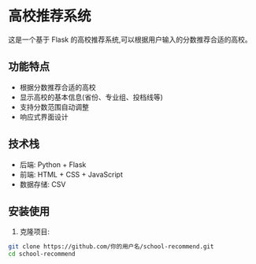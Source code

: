 # 高校推荐系统

这是一个基于 Flask 的高校推荐系统,可以根据用户输入的分数推荐合适的高校。

## 功能特点

- 根据分数推荐合适的高校
- 显示高校的基本信息(省份、专业组、投档线等)
- 支持分数范围自动调整
- 响应式界面设计

## 技术栈

- 后端: Python + Flask
- 前端: HTML + CSS + JavaScript
- 数据存储: CSV

## 安装使用

1. 克隆项目:
```bash
git clone https://github.com/你的用户名/school-recommend.git
cd school-recommend